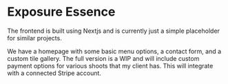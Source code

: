 # Exposure Essence

The frontend is built using Nextjs and is currently just a simple placeholder for similar projects.

We have a homepage with some basic menu options, a contact form, and a custom tile gallery. The full version
is a WIP and will include custom payment options for various shoots that my client has. This will integrate with 
a connected Stripe account.





